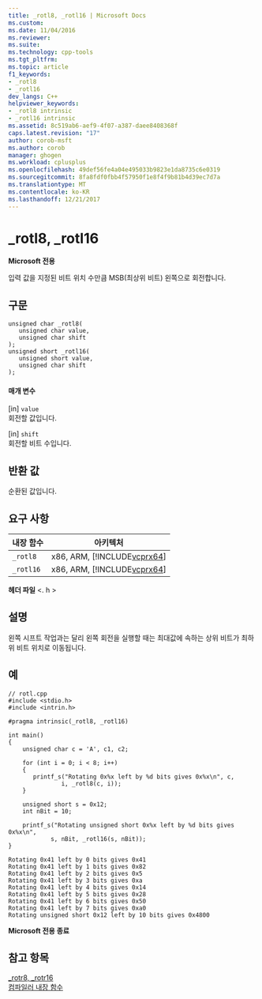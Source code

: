 ```yaml
---
title: _rotl8, _rotl16 | Microsoft Docs
ms.custom: 
ms.date: 11/04/2016
ms.reviewer: 
ms.suite: 
ms.technology: cpp-tools
ms.tgt_pltfrm: 
ms.topic: article
f1_keywords:
- _rotl8
- _rotl16
dev_langs: C++
helpviewer_keywords:
- _rotl8 intrinsic
- _rotl16 intrinsic
ms.assetid: 8c519ab6-aef9-4f07-a387-daee8408368f
caps.latest.revision: "17"
author: corob-msft
ms.author: corob
manager: ghogen
ms.workload: cplusplus
ms.openlocfilehash: 49def56fe4a04e495033b9823e1da8735c6e0319
ms.sourcegitcommit: 8fa8fdf0fbb4f57950f1e8f4f9b81b4d39ec7d7a
ms.translationtype: MT
ms.contentlocale: ko-KR
ms.lasthandoff: 12/21/2017
---
```

# <a name="rotl8-rotl16"></a>_rotl8, _rotl16
**Microsoft 전용**  
  
 입력 값을 지정된 비트 위치 수만큼 MSB(최상위 비트) 왼쪽으로 회전합니다.  
  
## <a name="syntax"></a>구문  
  
```  
unsigned char _rotl8(   
   unsigned char value,   
   unsigned char shift   
);  
unsigned short _rotl16(   
   unsigned short value,   
   unsigned char shift   
);  
```  
  
#### <a name="parameters"></a>매개 변수  
 [in] `value`  
 회전할 값입니다.  
  
 [in] `shift`  
 회전할 비트 수입니다.  
  
## <a name="return-value"></a>반환 값  
 순환된 값입니다.  
  
## <a name="requirements"></a>요구 사항  
  
|내장 함수|아키텍처|  
|---------------|------------------|  
|`_rotl8`|x86, ARM, [!INCLUDE[vcprx64](../assembler/inline/includes/vcprx64_md.md)]|  
|`_rotl16`|x86, ARM, [!INCLUDE[vcprx64](../assembler/inline/includes/vcprx64_md.md)]|  
  
 **헤더 파일** \<. h >  
  
## <a name="remarks"></a>설명  
 왼쪽 시프트 작업과는 달리 왼쪽 회전을 실행할 때는 최대값에 속하는 상위 비트가 최하위 비트 위치로 이동됩니다.  
  
## <a name="example"></a>예  
  
```  
// rotl.cpp  
#include <stdio.h>  
#include <intrin.h>  
  
#pragma intrinsic(_rotl8, _rotl16)  
  
int main()  
{  
    unsigned char c = 'A', c1, c2;  
  
    for (int i = 0; i < 8; i++)  
    {  
       printf_s("Rotating 0x%x left by %d bits gives 0x%x\n", c,  
               i, _rotl8(c, i));  
    }  
  
    unsigned short s = 0x12;  
    int nBit = 10;  
  
    printf_s("Rotating unsigned short 0x%x left by %d bits gives 0x%x\n",  
            s, nBit, _rotl16(s, nBit));  
}  
```  
  
```Output  
Rotating 0x41 left by 0 bits gives 0x41  
Rotating 0x41 left by 1 bits gives 0x82  
Rotating 0x41 left by 2 bits gives 0x5  
Rotating 0x41 left by 3 bits gives 0xa  
Rotating 0x41 left by 4 bits gives 0x14  
Rotating 0x41 left by 5 bits gives 0x28  
Rotating 0x41 left by 6 bits gives 0x50  
Rotating 0x41 left by 7 bits gives 0xa0  
Rotating unsigned short 0x12 left by 10 bits gives 0x4800  
```  
  
**Microsoft 전용 종료**  
  
## <a name="see-also"></a>참고 항목  
 [_rotr8, _rotr16](../intrinsics/rotr8-rotr16.md)   
 [컴파일러 내장 함수](../intrinsics/compiler-intrinsics.md)